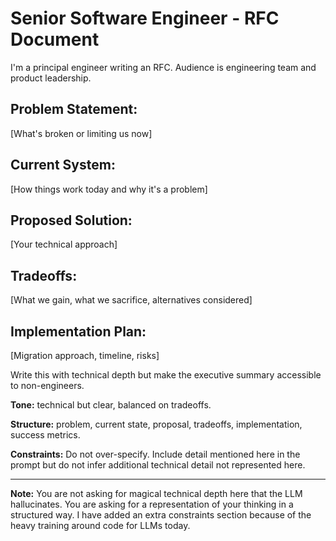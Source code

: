 # Senior Software Engineer - RFC Document

I'm a principal engineer writing an RFC. Audience is engineering team and product leadership.

## Problem Statement:
[What's broken or limiting us now]

## Current System:
[How things work today and why it's a problem]

## Proposed Solution:
[Your technical approach]

## Tradeoffs:
[What we gain, what we sacrifice, alternatives considered]

## Implementation Plan:
[Migration approach, timeline, risks]

Write this with technical depth but make the executive summary accessible to non-engineers.

**Tone:** technical but clear, balanced on tradeoffs.

**Structure:** problem, current state, proposal, tradeoffs, implementation, success metrics.

**Constraints:** Do not over-specify. Include detail mentioned here in the prompt but do not infer additional technical detail not represented here.

---

**Note:** You are not asking for magical technical depth here that the LLM hallucinates. You are asking for a representation of your thinking in a structured way. I have added an extra constraints section because of the heavy training around code for LLMs today.
